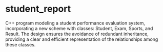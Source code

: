 # student_report
C++ program modeling a student performance evaluation system, incorporating a new scheme with classes: Student, Exam, Sports, and Result. The design ensures the avoidance of redundant inheritance, providing a clear and efficient representation of the relationships among these classes.
